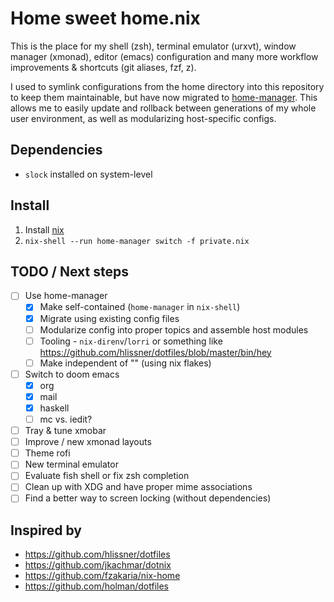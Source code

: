 # Home sweet home.nix

This is the place for my shell (zsh), terminal emulator (urxvt), window manager
(xmonad), editor (emacs) configuration and many more workflow improvements &
shortcuts (git aliases, fzf, z).

I used to symlink configurations from the home directory into this repository to
keep them maintainable, but have now migrated to
[home-manager](https://github.com/nix-community/home-manager). This allows me to
easily update and rollback between generations of my whole user environment, as
well as modularizing host-specific configs.

## Dependencies

* `slock` installed on system-level

## Install

1. Install [nix](https://nixos.org/download.html)
2. `nix-shell --run home-manager switch -f private.nix`

## TODO / Next steps

- [ ] Use home-manager
  - [X] Make self-contained (`home-manager` in `nix-shell`)
  - [X] Migrate using existing config files
  - [ ] Modularize config into proper topics and assemble host modules
  - [ ] Tooling - `nix-direnv`/`lorri` or something like https://github.com/hlissner/dotfiles/blob/master/bin/hey
  - [ ] Make independent of "<nixpkgs>" (using nix flakes)
- [ ] Switch to doom emacs
  - [X] org
  - [X] mail
  - [X] haskell
  - [ ] mc vs. iedit?
- [ ] Tray & tune xmobar
- [ ] Improve / new xmonad layouts
- [ ] Theme rofi
- [ ] New terminal emulator
- [ ] Evaluate fish shell or fix zsh completion
- [ ] Clean up with XDG and have proper mime associations
- [ ] Find a better way to screen locking (without dependencies)

## Inspired by

- https://github.com/hlissner/dotfiles
- https://github.com/jkachmar/dotnix
- https://github.com/fzakaria/nix-home
- https://github.com/holman/dotfiles
